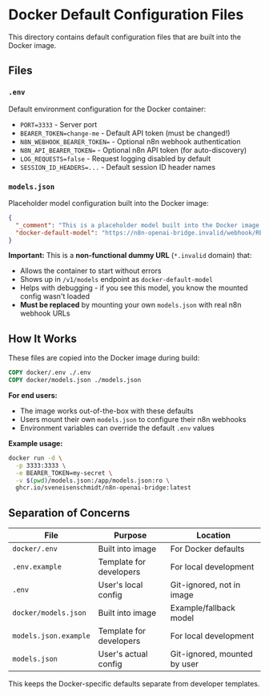 # Docker Default Configuration Files

This directory contains default configuration files that are built into the Docker image.

## Files

### `.env`
Default environment configuration for the Docker container:
- `PORT=3333` - Server port
- `BEARER_TOKEN=change-me` - Default API token (must be changed!)
- `N8N_WEBHOOK_BEARER_TOKEN=` - Optional n8n webhook authentication
- `N8N_API_BEARER_TOKEN=` - Optional n8n API token (for auto-discovery)
- `LOG_REQUESTS=false` - Request logging disabled by default
- `SESSION_ID_HEADERS=...` - Default session ID header names

### `models.json`
Placeholder model configuration built into the Docker image:
```json
{
  "_comment": "This is a placeholder model built into the Docker image. Mount your own models.json to configure real n8n webhooks.",
  "docker-default-model": "https://n8n-openai-bridge.invalid/webhook/REPLACE-ME/chat"
}
```

**Important:** This is a **non-functional dummy URL** (`*.invalid` domain) that:
- Allows the container to start without errors
- Shows up in `/v1/models` endpoint as `docker-default-model`
- Helps with debugging - if you see this model, you know the mounted config wasn't loaded
- **Must be replaced** by mounting your own `models.json` with real n8n webhook URLs

## How It Works

These files are copied into the Docker image during build:
```dockerfile
COPY docker/.env ./.env
COPY docker/models.json ./models.json
```

**For end users:**
- The image works out-of-the-box with these defaults
- Users mount their own `models.json` to configure their n8n webhooks
- Environment variables can override the default `.env` values

**Example usage:**
```bash
docker run -d \
  -p 3333:3333 \
  -e BEARER_TOKEN=my-secret \
  -v $(pwd)/models.json:/app/models.json:ro \
  ghcr.io/sveneisenschmidt/n8n-openai-bridge:latest
```

## Separation of Concerns

| File | Purpose | Location |
|------|---------|----------|
| `docker/.env` | Built into image | For Docker defaults |
| `.env.example` | Template for developers | For local development |
| `.env` | User's local config | Git-ignored, not in image |
| `docker/models.json` | Built into image | Example/fallback model |
| `models.json.example` | Template for developers | For local development |
| `models.json` | User's actual config | Git-ignored, mounted by user |

This keeps the Docker-specific defaults separate from developer templates.
